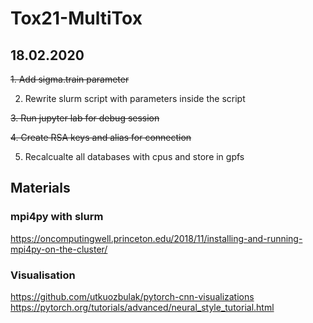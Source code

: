 # Tox21-MultiTox

## 18.02.2020

~~1. Add sigma.train parameter~~

2. Rewrite slurm script with parameters inside the script

~~3. Run jupyter lab for debug session~~

~~4. Create RSA keys and alias for connection~~

5. Recalcualte all databases with cpus and store in gpfs

## Materials

### mpi4py with slurm
https://oncomputingwell.princeton.edu/2018/11/installing-and-running-mpi4py-on-the-cluster/

### Visualisation
https://github.com/utkuozbulak/pytorch-cnn-visualizations
https://pytorch.org/tutorials/advanced/neural_style_tutorial.html


